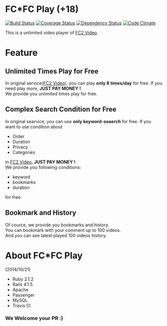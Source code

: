 FC*FC Play (+18)
=======
[![Build Status](https://travis-ci.org/showwin/FC2-Play.svg?branch=master)](https://travis-ci.org/showwin/FC2-Play)
[![Coverage Status](https://coveralls.io/repos/showwin/FC2-Play/badge.png)](https://coveralls.io/r/showwin/FC2-Play)
[![Dependency Status](https://gemnasium.com/showwin/FC2-Play.svg)](https://gemnasium.com/showwin/FC2-Play)
[![Code Climate](https://codeclimate.com/github/showwin/FC2-Play/badges/gpa.svg)](https://codeclimate.com/github/showwin/FC2-Play)

This is a unlimited video player of [FC2 Video](http://video.fc2.com/).

# Feature
##  Unlimited Times Play for Free
In original service([FC2 Video](http://video.fc2.com/)), you can play **only 8 times/day** for free.
If you need play more, **JUST PAY MONEY !**.  
We provide you unlimited times play for free.

## Complex Search Condition for Free
In original searvice, you can use **only keyword-seaerch** for free.
If you want to use condition about
* Order
* Duration
* Privacy
* Categories

in [FC2 Video](http://video.fc2.com/), **JUST PAY MONEY !**.  
We provide you following conditions:
* keyword
* bookmarks
* duration

for free.

## Bookmark and History
Of cource, we provide you bookmarks and history.  
You can bookmark with your comment up to 100 videos.  
And you can see latest played 100 videos history.


# About FC*FC Play
(2014/10/21)
* Ruby 2.1.2
* Rails 4.1.5
* Apache
* Passenger
* MySQL
* Travis CI

### We Welcome your PR :)

